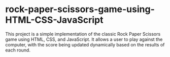# rock-paper-scissors-game-using-HTML-CSS-JavaScript
This project is a simple implementation of the classic Rock Paper Scissors game using HTML, CSS, and JavaScript. It allows a user to play against the computer, with the score being updated dynamically based on the results of each round.
